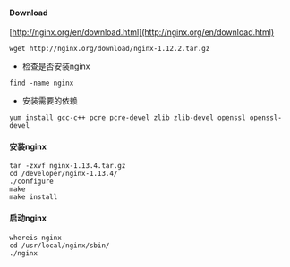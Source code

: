 #### Download

[http://nginx.org/en/download.html](http://nginx.org/en/download.html)

```
wget http://nginx.org/download/nginx-1.12.2.tar.gz
```

* 检查是否安装nginx

```
find -name nginx
```

* 安装需要的依赖

```
yum install gcc-c++ pcre pcre-devel zlib zlib-devel openssl openssl-devel
```

#### 安装nginx

```
tar -zxvf nginx-1.13.4.tar.gz
cd /developer/nginx-1.13.4/
./configure
make
make install
```

#### 启动nginx

```
whereis nginx
cd /usr/local/nginx/sbin/
./nginx
```



